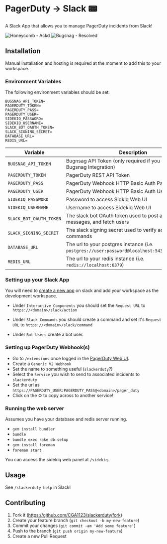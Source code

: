 # PagerDuty → Slack :pager:

A Slack App that allows you to manage PagerDuty incidents from Slack!

![Honeycomb - Ackd](https://user-images.githubusercontent.com/7707413/58975055-ed37c500-87bb-11e9-851e-396ad1a506e8.png)
![Bugsnag - Resolved](https://user-images.githubusercontent.com/7707413/58974944-a4800c00-87bb-11e9-9593-b4db217af959.png)

## Installation

Manual installation and hosting is required at the moment to add this to your workspace.

### Environment Variables

The following environment variables should be set:

    BUGSNAG_API_TOKEN=
    PAGERDUTY_TOKEN=
    PAGERDUTY_PASS=
    PAGERDUTY_USER=
    SIDEKIQ_PASSWORD=
    SIDEKIQ_USERNAME=
    SLACK_BOT_OAUTH_TOKEN=
    SLACK_SIGNING_SECRET=
    DATABASE_URL=
    REDIS_URL=

| Variable | Description |
| --- | --- |
| `BUGSNAG_API_TOKEN` | Bugnsag API Token (only required if you use PagerDuty Bugsnag Integration) |
| `PAGERDUTY_TOKEN` | PagerDuty REST API Token |
| `PAGERDUTY_PASS` | PagerDuty Webhook HTTP Basic Auth Password |
| `PAGERDUTY_USER` | PagerDuty Webhook HTTP Basic Auth Username |
| `SIDEKIQ_PASSWORD` | Password to access Sidkiq Web UI |
| `SIDEKIQ_USERNAME` | Username to access Sidekiq Web UI |
| `SLACK_BOT_OAUTH_TOKEN` | The slack bot OAuth token used to post and update messages, and fetch users |
| `SLACK_SIGNING_SECRET` | The slack signing secret used to verify actions and commands |
| `DATABASE_URL` | The url to your postgres instance (i.e. `postgres://user:password@localhost:5432/databse_name`)|
| `REDIS_URL` | The url to your redis instance (i.e. `redis://localhost:6379`) |


### Setting up your Slack App

You will need to [create a new app](https://api.slack.com/apps) on slack and add your workspace as
the development workspace.

- Under `Interactive Components` you should set the `Request URL` to `https://<domain>/slack/action`

- Under `Slack Commands` you should create a command and set it's `Request URL` to `https://<domain>/slack/command`

- Under `Bot Users` create a bot user.

### Setting up PagerDuty Webhook(s)

- Go to `/extensions` once logged in the [PagerDuty Web UI](https://app.pagerduty.com).
- Create a `Generic V2 Webhook`
- Set the name to something useful (`slackerduty`?)
- Select the `Service` you wish to send to associated incidents to `slackerduty`
- Set the url as `https://PAGERDUTY_USER:PAGERDUTY_PASS@<domain>/pager_duty`
- Click on the :gear: to copy across to another service!

### Running the web server

Assumes you have your database and redis server running.

- `gem install bundler`
- `bundle`
- `bundle exec rake db:setup`
- `gem install foreman`
- `foreman start`

You can access the sidekiq web panel at `/sidekiq`.

## Usage

See `/slackerduty help` in Slack!

## Contributing

1. Fork it (<https://github.com/CGA1123/slackerduty/fork>)
2. Create your feature branch (`git checkout -b my-new-feature`)
3. Commit your changes (`git commit -am 'Add some feature'`)
4. Push to the branch (`git push origin my-new-feature`)
5. Create a new Pull Request
